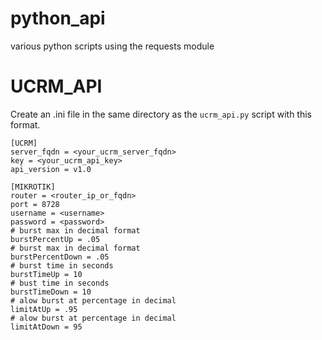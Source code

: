 # python_api
various python scripts using the requests module

# UCRM_API
Create an .ini file in the same directory as the `ucrm_api.py` script with this format.
```
[UCRM]
server_fqdn = <your_ucrm_server_fqdn>
key = <your_ucrm_api_key>
api_version = v1.0

[MIKROTIK]
router = <router_ip_or_fqdn>
port = 8728
username = <username>
password = <password>
# burst max in decimal format
burstPercentUp = .05
# burst max in decimal format
burstPercentDown = .05
# burst time in seconds
burstTimeUp = 10
# bust time in seconds
burstTimeDown = 10
# alow burst at percentage in decimal
limitAtUp = .95
# alow burst at percentage in decimal
limitAtDown = 95
```
